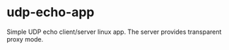 # udp-echo-app
Simple UDP echo client/server linux app. The server provides transparent proxy mode.
